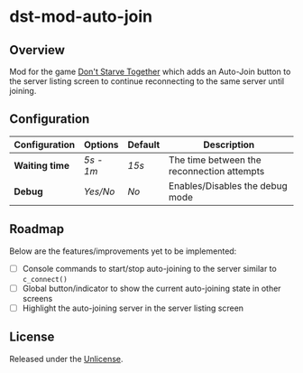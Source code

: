 # dst-mod-auto-join

## Overview

Mod for the game [Don't Starve Together][] which adds an Auto-Join button to the
server listing screen to continue reconnecting to the same server until joining.

## Configuration

| Configuration             | Options   | Default | Description                                |
|---------------------------|-----------|---------|--------------------------------------------|
| **Waiting time**          | _5s - 1m_ | _15s_   | The time between the reconnection attempts |
| **Debug**                 | _Yes/No_  | _No_    | Enables/Disables the debug mode            |

## Roadmap

Below are the features/improvements yet to be implemented:

- [ ] Console commands to start/stop auto-joining to the server similar to `c_connect()`
- [ ] Global button/indicator to show the current auto-joining state in other screens
- [ ] Highlight the auto-joining server in the server listing screen

## License

Released under the [Unlicense](https://unlicense.org/).

[don't starve together]: https://www.klei.com/games/dont-starve-together
